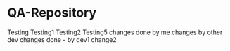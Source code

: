 # QA-Repository
Testing
Testing1
Testing2
Testing5
changes done by me
changes by other dev
changes done - by dev1
change2